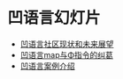 # 凹语言幻灯片

- [凹语言社区现状和未来展望](./wa-os2atc-2025/)
- [凹语言map与Φ指令的纠葛](./ssa-bug/)
- [凹语言案例介绍](./wa-gallery/)

